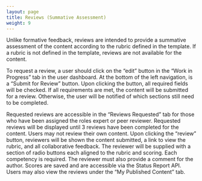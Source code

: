 ```yaml
---
layout: page
title: Reviews (Summative Assessment)
weight: 9
---
```


<p>Unlike formative feedback, reviews are intended to provide a summative assessment of the content according to the rubric defined in the template. If a rubric is not defined in the template, reviews are not available for the content.</p>

<p>To request a review, a user should click on the “edit” button in the “Work in Progress” tab in the user dashboard. At the bottom of the left navigation, is a “Submit for Review” button. Upon clicking the button, all required fields will be checked. If all requirements are met, the content will be submitted for a review. Otherwise, the user will be notified of which sections still need to be completed.</p>

<p>Requested reviews are accessible in the “Reviews Requested” tab for those who have been assigned the roles expert or peer reviewer. Requested reviews will be displayed until 3 reviews have been completed for the content. Users may not review their own content. Upon clicking the “review” button, reviewers will be shown the content submitted, a link to view the rubric, and all collaborative feedback. The reviewer will be supplied with a section of radio buttons each aligned to the rubric and scoring. Each competency is required. The reviewer must also provide a comment for the author. Scores are saved and are accessible via the Status Report API. Users may also view the reviews under the “My Published Content” tab.</p>